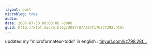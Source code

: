```yaml
---
layout: post
microblog: true
audio: 
date: 2007-07-30 00:00:00 -0000
guid: http://xtof.micro.blog/2007/07/30/t176277292.html
---
```

updated my "microformateur-todo" in english : [tinyurl.com/kz798.28f...](http://tinyurl.com/kz798.28french_localization.29)
